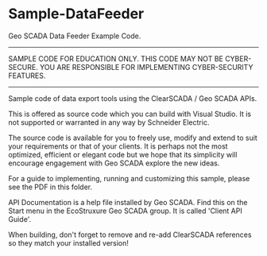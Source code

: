 # Sample-DataFeeder
Geo SCADA Data Feeder Example Code.

**********************************************************************
SAMPLE CODE FOR EDUCATION ONLY. THIS CODE MAY NOT BE CYBER-SECURE.
YOU ARE RESPONSIBLE FOR IMPLEMENTING CYBER-SECURITY FEATURES.
**********************************************************************

Sample code of data export tools using the ClearSCADA / Geo SCADA APIs.

This is offered as source code which you can build with Visual 
Studio. It is not supported or warranted in any way by Schneider Electric.

The source code is available for you to freely use, modify and extend to 
suit your requirements or that of your clients. It is perhaps not the 
most optimized, efficient or elegant code but we hope that its simplicity 
will encourage engagement with Geo SCADA explore the new ideas.

For a guide to implementing, running and customizing this sample, please see the PDF in this folder.

API Documentation is a help file installed by Geo SCADA. Find this on the Start menu in the EcoStruxure Geo SCADA group. It is called 'Client API Guide'.

When building, don't forget to remove and re-add ClearSCADA references so they match your installed version!



